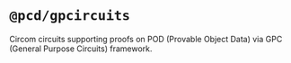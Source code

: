 # `@pcd/gpcircuits`

Circom circuits supporting proofs on POD (Provable Object Data) via GPC
(General Purpose Circuits) framework.
